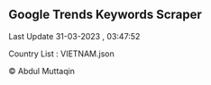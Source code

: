 

## Google Trends Keywords Scraper 
 
Last Update 31-03-2023 , 03:47:52

Country List :
VIETNAM.json



© Abdul Muttaqin 
